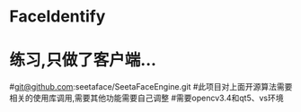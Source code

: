 # FaceIdentify
# 练习,只做了客户端...

#git@github.com:seetaface/SeetaFaceEngine.git
#此项目对上面开源算法需要相关的使用库调用,需要其他功能需要自己调整
#需要opencv3.4和qt5、vs环境
